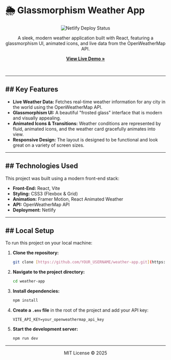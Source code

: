 # 🌦️ Glassmorphism Weather App

<p align="center">
  <img src="https://api.netlify.com/api/v1/badges/4422679c-e3da-4220-b3ef-40c19f9a1bff/deploy-status" alt="Netlify Deploy Status">
</p>

<p align="center">
  A sleek, modern weather application built with React, featuring a glassmorphism UI, animated icons, and live data from the OpenWeatherMap API.
</p>

<p align="center">
  <strong><a href="https://rrudesweather.netlify.app/" target="_blank">View Live Demo »</a></strong>
</p>

<br>

---

## ## Key Features

* **Live Weather Data:** Fetches real-time weather information for any city in the world using the OpenWeatherMap API.
* **Glassmorphism UI:** A beautiful "frosted glass" interface that is modern and visually appealing.
* **Animated Icons & Transitions:** Weather conditions are represented by fluid, animated icons, and the weather card gracefully animates into view.
* **Responsive Design:** The layout is designed to be functional and look great on a variety of screen sizes.

---

## ## Technologies Used

This project was built using a modern front-end stack:

* **Front-End:** React, Vite
* **Styling:** CSS3 (Flexbox & Grid)
* **Animation:** Framer Motion, React Animated Weather
* **API:** OpenWeatherMap API
* **Deployment:** Netlify

---

## ## Local Setup

To run this project on your local machine:

1.  **Clone the repository:**
    ```sh
    git clone [https://github.com/YOUR_USERNAME/weather-app.git](https://github.com/YOUR_USERNAME/weather-app.git)
    ```
2.  **Navigate to the project directory:**
    ```sh
    cd weather-app
    ```
3.  **Install dependencies:**
    ```sh
    npm install
    ```
4.  **Create a `.env` file** in the root of the project and add your API key:
    ```
    VITE_API_KEY=your_openweathermap_api_key
    ```
5.  **Start the development server:**
    ```sh
    npm run dev
    ```

---

<p align="center">
  MIT License © 2025
</p>
